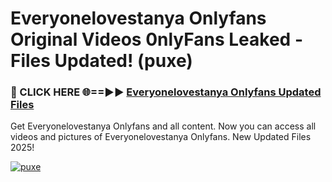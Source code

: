 # Everyonelovestanya Onlyfans Original Videos 0nlyFans Leaked - Files Updated! (puxe)

<h3>🔴 CLICK HERE 🌐==►► <a href="https://tinyurl.com/ehrbuxhb" rel="nofollow">Everyonelovestanya Onlyfans Updated Files</a></h3>

Get Everyonelovestanya Onlyfans and all content. Now you can access all videos and pictures of Everyonelovestanya Onlyfans. New Updated Files 2025!

[![puxe](https://i.imgur.com/lVYEuWS.gif)](https://tinyurl.com/ehrbuxhb)
